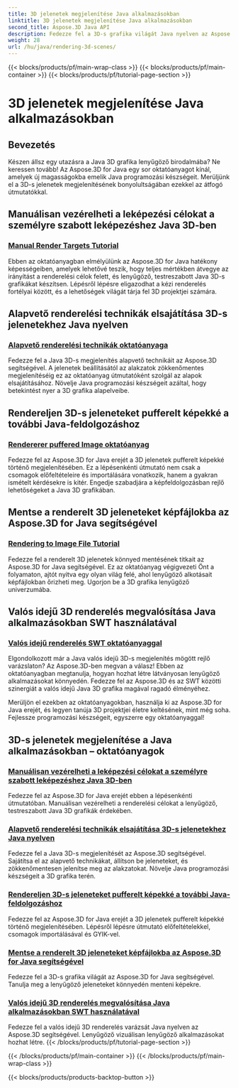 ```yaml
---
title: 3D jelenetek megjelenítése Java alkalmazásokban
linktitle: 3D jelenetek megjelenítése Java alkalmazásokban
second_title: Aspose.3D Java API
description: Fedezze fel a 3D-s grafika világát Java nyelven az Aspose.3D oktatóanyagok segítségével. Sajátítsa el a kézi renderelést, az alapvető technikákat, a képfeldolgozást és a valós idejű renderelést könnyedén.
weight: 28
url: /hu/java/rendering-3d-scenes/
---
```


{{< blocks/products/pf/main-wrap-class >}}
{{< blocks/products/pf/main-container >}}
{{< blocks/products/pf/tutorial-page-section >}}

# 3D jelenetek megjelenítése Java alkalmazásokban

## Bevezetés

Készen állsz egy utazásra a Java 3D grafika lenyűgöző birodalmába? Ne keressen tovább! Az Aspose.3D for Java egy sor oktatóanyagot kínál, amelyek új magasságokba emelik Java programozási készségeit. Merüljünk el a 3D-s jelenetek megjelenítésének bonyolultságában ezekkel az átfogó útmutatókkal.

## Manuálisan vezérelheti a leképezési célokat a személyre szabott leképezéshez Java 3D-ben
### [Manual Render Targets Tutorial](./manual-render-targets/)

Ebben az oktatóanyagban elmélyülünk az Aspose.3D for Java hatékony képességeiben, amelyek lehetővé teszik, hogy teljes mértékben átvegye az irányítást a renderelési célok felett, és lenyűgöző, testreszabott Java 3D-s grafikákat készítsen. Lépésről lépésre eligazodhat a kézi renderelés fortélyai között, és a lehetőségek világát tárja fel 3D projektjei számára.

## Alapvető renderelési technikák elsajátítása 3D-s jelenetekhez Java nyelven
### [Alapvető renderelési technikák oktatóanyaga](./basic-rendering/)

Fedezze fel a Java 3D-s megjelenítés alapvető technikáit az Aspose.3D segítségével. A jelenetek beállításától az alakzatok zökkenőmentes megjelenítéséig ez az oktatóanyag útmutatóként szolgál az alapok elsajátításához. Növelje Java programozási készségeit azáltal, hogy betekintést nyer a 3D grafika alapelveibe.

## Rendereljen 3D-s jeleneteket pufferelt képekké a további Java-feldolgozáshoz
### [Rendererer puffered Image oktatóanyag](./render-to-buffered-image/)

Fedezze fel az Aspose.3D for Java erejét a 3D jelenetek pufferelt képekké történő megjelenítésében. Ez a lépésenkénti útmutató nem csak a csomagok előfeltételeire és importálására vonatkozik, hanem a gyakran ismételt kérdésekre is kitér. Engedje szabadjára a képfeldolgozásban rejlő lehetőségeket a Java 3D grafikában.

## Mentse a renderelt 3D jeleneteket képfájlokba az Aspose.3D for Java segítségével
### [Rendering to Image File Tutorial](./render-to-file/)

Fedezze fel a renderelt 3D jelenetek könnyed mentésének titkait az Aspose.3D for Java segítségével. Ez az oktatóanyag végigvezeti Önt a folyamaton, ajtót nyitva egy olyan világ felé, ahol lenyűgöző alkotásait képfájlokban őrizheti meg. Ugorjon be a 3D grafika lenyűgöző univerzumába.

## Valós idejű 3D renderelés megvalósítása Java alkalmazásokban SWT használatával
### [Valós idejű renderelés SWT oktatóanyaggal](./real-time-rendering-swt/)

Elgondolkozott már a Java valós idejű 3D-s megjelenítés mögött rejlő varázslaton? Az Aspose.3D-ben megvan a válasz! Ebben az oktatóanyagban megtanulja, hogyan hozhat létre látványosan lenyűgöző alkalmazásokat könnyedén. Fedezze fel az Aspose.3D és az SWT közötti szinergiát a valós idejű Java 3D grafika magával ragadó élményéhez.

Merüljön el ezekben az oktatóanyagokban, használja ki az Aspose.3D for Java erejét, és legyen tanúja 3D projektjei életre keltésének, mint még soha. Fejlessze programozási készségeit, egyszerre egy oktatóanyaggal!
## 3D-s jelenetek megjelenítése a Java alkalmazásokban – oktatóanyagok
### [Manuálisan vezérelheti a leképezési célokat a személyre szabott leképezéshez Java 3D-ben](./manual-render-targets/)
Fedezze fel az Aspose.3D for Java erejét ebben a lépésenkénti útmutatóban. Manuálisan vezérelheti a renderelési célokat a lenyűgöző, testreszabott Java 3D grafikák érdekében.
### [Alapvető renderelési technikák elsajátítása 3D-s jelenetekhez Java nyelven](./basic-rendering/)
Fedezze fel a Java 3D-s megjelenítését az Aspose.3D segítségével. Sajátítsa el az alapvető technikákat, állítson be jeleneteket, és zökkenőmentesen jelenítse meg az alakzatokat. Növelje Java programozási készségeit a 3D grafika terén.
### [Rendereljen 3D-s jeleneteket pufferelt képekké a további Java-feldolgozáshoz](./render-to-buffered-image/)
Fedezze fel az Aspose.3D for Java erejét a 3D jelenetek pufferelt képekké történő megjelenítésében. Lépésről lépésre útmutató előfeltételekkel, csomagok importálásával és GYIK-vel.
### [Mentse a renderelt 3D jeleneteket képfájlokba az Aspose.3D for Java segítségével](./render-to-file/)
Fedezze fel a 3D-s grafika világát az Aspose.3D for Java segítségével. Tanulja meg a lenyűgöző jeleneteket könnyedén menteni képekre.
### [Valós idejű 3D renderelés megvalósítása Java alkalmazásokban SWT használatával](./real-time-rendering-swt/)
Fedezze fel a valós idejű 3D renderelés varázsát Java nyelven az Aspose.3D segítségével. Lenyűgöző vizuálisan lenyűgöző alkalmazásokat hozhat létre.
{{< /blocks/products/pf/tutorial-page-section >}}

{{< /blocks/products/pf/main-container >}}
{{< /blocks/products/pf/main-wrap-class >}}

{{< blocks/products/products-backtop-button >}}
